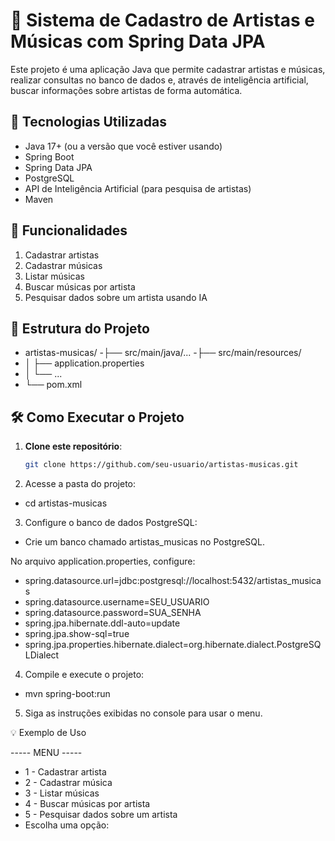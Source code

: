 # 🎵 Sistema de Cadastro de Artistas e Músicas com Spring Data JPA

Este projeto é uma aplicação Java que permite cadastrar artistas e músicas, realizar consultas no banco de dados e, através de inteligência artificial, buscar informações sobre artistas de forma automática.

## 🚀 Tecnologias Utilizadas
- Java 17+ (ou a versão que você estiver usando)
- Spring Boot
- Spring Data JPA
- PostgreSQL
- API de Inteligência Artificial (para pesquisa de artistas)
- Maven

## 📌 Funcionalidades
1. Cadastrar artistas
2. Cadastrar músicas
3. Listar músicas
4. Buscar músicas por artista
5. Pesquisar dados sobre um artista usando IA

## 📂 Estrutura do Projeto
- artistas-musicas/
-├── src/main/java/...
-├── src/main/resources/
- │   ├── application.properties
- │   └── ...
- └── pom.xml

## 🛠 Como Executar o Projeto
1. **Clone este repositório**:
   ```bash
   git clone https://github.com/seu-usuario/artistas-musicas.git
   
2. Acesse a pasta do projeto:

- cd artistas-musicas

3. Configure o banco de dados PostgreSQL:

- Crie um banco chamado artistas_musicas no PostgreSQL.

No arquivo application.properties, configure:

- spring.datasource.url=jdbc:postgresql://localhost:5432/artistas_musicas
- spring.datasource.username=SEU_USUARIO
- spring.datasource.password=SUA_SENHA
- spring.jpa.hibernate.ddl-auto=update
- spring.jpa.show-sql=true
- spring.jpa.properties.hibernate.dialect=org.hibernate.dialect.PostgreSQLDialect

4. Compile e execute o projeto:

- mvn spring-boot:run

5. Siga as instruções exibidas no console para usar o menu.

💡 Exemplo de Uso

----- MENU -----
- 1 - Cadastrar artista
- 2 - Cadastrar música
- 3 - Listar músicas
- 4 - Buscar músicas por artista
- 5 - Pesquisar dados sobre um artista
- Escolha uma opção:
